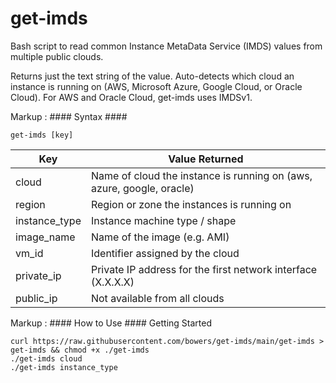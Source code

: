 # get-imds
Bash script to read common Instance MetaData Service (IMDS) values from multiple public clouds.

Returns just the text string of the value. Auto-detects which cloud an instance is running on (AWS, Microsoft Azure, Google Cloud, or Oracle Cloud). For AWS and Oracle Cloud, get-imds uses IMDSv1.

Markup :  #### Syntax ####
```
get-imds [key]
```

Key           | Value Returned
------------- | -------------
cloud         | Name of cloud the instance is running on (aws, azure, google, oracle)
region        | Region or zone the instances is running on
instance_type | Instance machine type / shape
image_name    | Name of the image (e.g. AMI)
vm_id         | Identifier assigned by the cloud
private_ip    | Private IP address for the first network interface (X.X.X.X) 
public_ip     | Not available from all clouds

Markup :  #### How to Use ####
Getting Started
```
curl https://raw.githubusercontent.com/bowers/get-imds/main/get-imds > get-imds && chmod +x ./get-imds
./get-imds cloud
./get-imds instance_type
```




